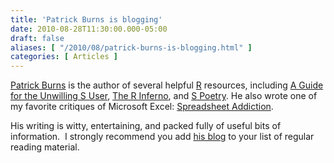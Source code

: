 ```yaml
---
title: 'Patrick Burns is blogging'
date: 2010-08-28T11:30:00.000-05:00
draft: false
aliases: [ "/2010/08/patrick-burns-is-blogging.html" ]
categories: [ Articles ]
---
```


[Patrick Burns](http://www.burns-stat.com/) is the author of several helpful [R](http://www.r-project.org/) resources, including [A Guide for the Unwilling S User](http://www.burns-stat.com/pages/Tutor/unwilling_S.pdf), [The R Inferno](http://www.burns-stat.com/pages/Tutor/R_inferno.pdf), and [S Poetry](http://www.burns-stat.com/pages/spoetry.html). He also wrote one of my favorite critiques of Microsoft Excel: [Spreadsheet Addiction](http://www.burns-stat.com/pages/Tutor/spreadsheet_addiction.html).  
  
His writing is witty, entertaining, and packed fully of useful bits of information.  I strongly recommend you add [his blog](http://www.portfolioprobe.com/blog) to your list of regular reading material.
